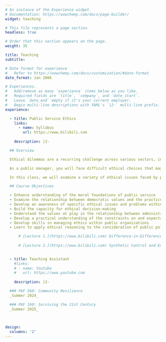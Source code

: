 ```yaml
---
# An instance of the Experience widget.
# Documentation: https://wowchemy.com/docs/page-builder/
widget: teaching

# This file represents a page section.
headless: true

# Order that this section appears on the page.
weight: 35

title: Teaching
subtitle:

# Date format for experience
#   Refer to https://wowchemy.com/docs/customization/#date-format
date_format: Jan 2006

# Experiences.
#   Add/remove as many `experience` items below as you like.
#   Required fields are `title`, `company`, and `date_start`.
#   Leave `date_end` empty if it's your current employer.
#   Begin multi-line descriptions with YAML's `|2-` multi-line prefix.
experience:

  - title: Public Service Ethics
    links: 
      - name: Syllabus
        url: https://www.bilibili.com
        
    description: |2-

  ## Overview

  Ethical dilemmas are a recurring challenge across various sectors, including business, education, technology, and public service. From questions about data privacy and artificial intelligence to public scandals involving misuse of power, ethics remain a central concern in public life. Public organizations, in particular, are under constant scrutiny as the actions of public officials carry significant moral and societal implications.

  As a public manager, you will face difficult ethical choices that may relate to your relationship with a democratically elected legislative body, your relationship to citizens and community groups, matters of conscience, matters of regulation, and the ethical ramifications of public policy recommendations in which you are involved. Understanding the moral implications of your actions and resolving the dilemmas they pose are among the most difficult problems you will face in the public sector.

  In this class, we will examine a variety of ethical issues faced by public managers. Some involve concerns that might arise in any organization—cases of lying, cheating, or stealing, or questions about what to do when you feel compelled to refuse an order from your boss. Others are more directly connected to the special values that underlie public service, involving the relationship between political leaders and career civil servants or between competing demands for efficiency and responsiveness. In all cases, the issues will be bound to the moral context of public service.

  ## Course Objectives

  - Enhance understanding of the moral foundations of public service  
  - Examine the relationship between democratic values and the practice of public administration, including issues of accountability and responsiveness  
  - Develop an awareness of specific ethical issues and problems within the field of public administration  
  - Build the capacity for ethical decision-making  
  - Understand the values at play in the relationship between administrators and citizens  
  - Develop a practical understanding of the constraints on and expectations of public administrators  
  - Develop skills in managing ethics within public organizations  
  - Learn to apply ethical reasoning to the consideration of public policy issues

      # [Lecture 1.](https://www.bilibili.com) Difference-in-Differences and Fixed Effects Models
      
      # [Lecture 2.](https://www.bilibili.com) Synthetic Control and Extensions
        

  - title: Teaching Assistant
    #links: 
    # - name: Youtube
    #   url: https://www.youtube.com
        
    description: |2-

  ### PAF 560: Community Resilience  
  _Summer 2024_

  ### PAF 160: Surviving the 21st Century  
  _Summer 2025_
        

         
design:
  columns: '2'
---
```

